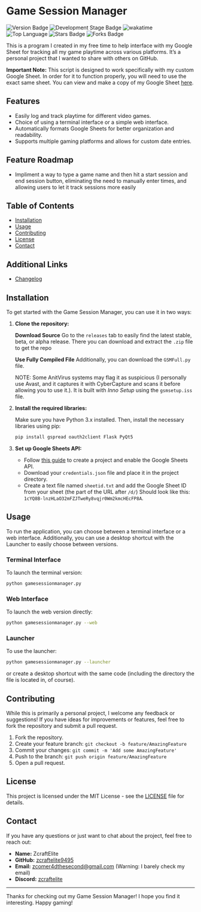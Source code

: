 # Game Session Manager

<img src="https://img.shields.io/badge/Version-2.1.0--beta--2--pre2-red" alt="Version Badge"> <img src="https://img.shields.io/badge/Development_Stage-alpha-red" alt="Development Stage Badge">
<img src="https://wakatime.com/badge/user/018db32b-732a-4704-b635-68d311538b3f/project/8d41e1a9-a75f-44c4-9094-7c557ccc6b79.svg" alt="wakatime"> <img src="https://img.shields.io/github/languages/top/zcraftelite9495/gamesessionmanager" alt="Top Language"> <img src="https://img.shields.io/github/stars/zcraftelite9495/gamesessionmanager" alt="Stars Badge"> <img src="https://img.shields.io/github/forks/zcraftelite9495/gamesessionmanager" alt="Forks Badge">

This is a program I created in my free time to help interface with my Google Sheet for tracking all my game playtime across various platforms. It’s a personal project that I wanted to share with others on GitHub.

**Important Note:** This script is designed to work specifically with my custom Google Sheet. In order for it to function properly, you will need to use the exact same sheet. You can view and make a copy of my Google Sheet [here](https://docs.google.com/spreadsheets/d/1cYQ8B-lnzHLaO32mFZJTweRy8vqjr0Wm2kmcHEcFP8A/edit?gid=329820141#gid=329820141).

## Features

- Easily log and track playtime for different video games.
- Choice of using a terminal interface or a simple web interface.
- Automatically formats Google Sheets for better organization and readability.
- Supports multiple gaming platforms and allows for custom date entries.

## Feature Roadmap

- Impliment a way to type a game name and then hit a start session and end session button, eliminating the need to manually enter times, and allowing users to let it track sessions more easily

## Table of Contents

- [Installation](#installation)
- [Usage](#usage)
- [Contributing](#contributing)
- [License](#license)
- [Contact](#contact)

## Additional Links

- [Changelog](changelog.md)

## Installation

To get started with the Game Session Manager, you can use it in two ways:

1. **Clone the repository:**
   
   **Download Source**
   Go to the `releases` tab to easily find the latest stable, beta, or alpha release.
   There you can download and extract the `.zip` file to get the repo

   **Use Fully Compiled File**
   Additionally, you can download the `GSMFull.py` file.

   NOTE: Some AnitVirus systems may flag it as suspicious (I personally use Avast, and it captures it with CyberCapture and scans it before allowing you to use it.). It is built with *Inno Setup* using the `gsmsetup.iss` file. 

2. **Install the required libraries:**

   Make sure you have Python 3.x installed. Then, install the necessary libraries using pip:

   ```bash
   pip install gspread oauth2client Flask PyQt5
   ```

3. **Set up Google Sheets API:**

   - Follow [this guide](https://developers.google.com/sheets/api/quickstart/python) to create a project and enable the Google Sheets API.
   - Download your `credentials.json` file and place it in the project directory.
   - Create a text file named `sheetid.txt` and add the Google Sheet ID from your sheet (the part of the URL after `/d/`) Should look like this: `1cYQ8B-lnzHLaO32mFZJTweRy8vqjr0Wm2kmcHEcFP8A`.

## Usage

To run the application, you can choose between a terminal interface or a web interface. Additionally, you can use a desktop shortcut with the Launcher to easily choose between versions.

### Terminal Interface

To launch the terminal version:

```bash
python gamesessionmanager.py
```

### Web Interface

To launch the web version directly:

```bash
python gamesessionmanager.py --web
```

### Launcher

To use the launcher:

```bash
python gamesessionmanager.py --launcher
```

or create a desktop shortcut with the same code (including the directory the file is located in, of course).

## Contributing

While this is primarily a personal project, I welcome any feedback or suggestions! If you have ideas for improvements or features, feel free to fork the repository and submit a pull request.

1. Fork the repository.
2. Create your feature branch: `git checkout -b feature/AmazingFeature`
3. Commit your changes: `git commit -m 'Add some AmazingFeature'`
4. Push to the branch: `git push origin feature/AmazingFeature`
5. Open a pull request.

## License

This project is licensed under the MIT License - see the [LICENSE](LICENSE) file for details.

## Contact

If you have any questions or just want to chat about the project, feel free to reach out:

- **Name:** ZcraftElite
- **GitHub:** [zcraftelite9495](https://github.com/zcraftelite9495)
- **Email:** [zcomer4dthesecond@gmail.com](mailto:zcomer4dthesecond@gmail.com) (Warning: I barely check my email)
- **Discord:** [zcraftelite](https://discord.com/users/926788037785047050)


---

Thanks for checking out my Game Session Manager! I hope you find it interesting. Happy gaming!
